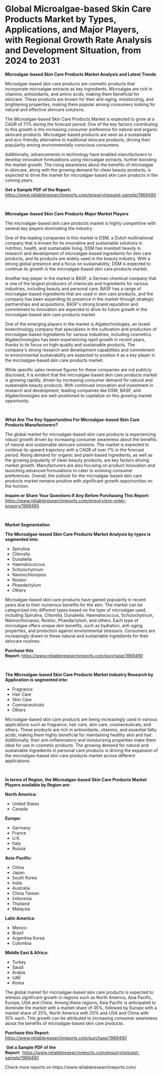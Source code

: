 <p><h1>Global Microalgae-based Skin Care Products Market by Types, Applications, and Major Players, with Regional Growth Rate Analysis and Development Situation, from 2024 to 2031</h1></p><p><strong>Microalgae-based Skin Care Products Market Analysis and Latest Trends</strong></p>
<p><p>Microalgae-based skin care products are cosmetic products that incorporate microalgae extracts as key ingredients. Microalgae are rich in vitamins, antioxidants, and amino acids, making them beneficial for skincare. These products are known for their anti-aging, moisturizing, and brightening properties, making them popular among consumers looking for natural and effective skincare solutions.</p><p>The Microalgae-based Skin Care Products Market is expected to grow at a CAGR of 7.1% during the forecast period. One of the key factors contributing to this growth is the increasing consumer preference for natural and organic skincare products. Microalgae-based products are seen as a sustainable and eco-friendly alternative to traditional skincare products, driving their popularity among environmentally conscious consumers.</p><p>Additionally, advancements in technology have enabled manufacturers to develop innovative formulations using microalgae extracts, further boosting the market growth. The rising awareness about the benefits of microalgae in skincare, along with the growing demand for clean beauty products, is expected to drive the market for microalgae-based skin care products in the coming years.</p></p>
<p><strong>Get a Sample PDF of the Report:&nbsp;</strong> <a href="https://www.reliableresearchreports.com/enquiry/request-sample/1969490">https://www.reliableresearchreports.com/enquiry/request-sample/1969490</a></p>
<p>&nbsp;</p>
<p><strong>Microalgae-based Skin Care Products Major Market Players</strong></p>
<p><p>The microalgae-based skin care products market is highly competitive with several key players dominating the industry. </p><p>One of the leading companies in this market is DSM, a Dutch multinational company that is known for its innovative and sustainable solutions in nutrition, health, and sustainable living. DSM has invested heavily in research and development of microalgae-based ingredients for skin care products, and its products are widely used in the beauty industry. With a strong global presence and a focus on sustainability, DSM is expected to continue its growth in the microalgae-based skin care products market.</p><p>Another key player in the market is BASF, a German chemical company that is one of the largest producers of chemicals and ingredients for various industries, including beauty and personal care. BASF has a range of microalgae-based ingredients that are used in skin care products, and the company has been expanding its presence in the market through strategic partnerships and acquisitions. BASF's strong brand reputation and commitment to innovation are expected to drive its future growth in the microalgae-based skin care products market.</p><p>One of the emerging players in the market is Algatechnologies, an Israeli biotechnology company that specializes in the cultivation and production of microalgae-based ingredients for various industries, including cosmetics. Algatechnologies has been experiencing rapid growth in recent years, thanks to its focus on high-quality and sustainable products. The company's strong research and development capabilities and commitment to environmental sustainability are expected to position it as a key player in the microalgae-based skin care products market.</p><p>While specific sales revenue figures for these companies are not publicly disclosed, it is evident that the microalgae-based skin care products market is growing rapidly, driven by increasing consumer demand for natural and sustainable beauty products. With continued innovation and investment in research and development, leading companies like DSM, BASF, and Algatechnologies are well-positioned to capitalize on this growing market opportunity.</p></p>
<p>&nbsp;</p>
<p><strong>What Are The Key Opportunities For Microalgae-based Skin Care Products Manufacturers?</strong></p>
<p><p>The global market for microalgae-based skin care products is experiencing robust growth driven by increasing consumer awareness about the benefits of natural and sustainable skincare solutions. The market is expected to continue its upward trajectory with a CAGR of over 7% in the forecast period. Rising demand for organic and plant-based ingredients, as well as the growing popularity of clean beauty products, are key factors driving market growth. Manufacturers are also focusing on product innovation and launching advanced formulations to cater to evolving consumer preferences. Overall, the outlook for the microalgae-based skin care products market remains positive with significant growth opportunities on the horizon.</p></p>
<p><strong>Inquire or Share Your Questions If Any Before Purchasing This Report:</strong> <a href="https://www.reliableresearchreports.com/enquiry/pre-order-enquiry/1969490">https://www.reliableresearchreports.com/enquiry/pre-order-enquiry/1969490</a></p>
<p>&nbsp;</p>
<p><strong>Market Segmentation</strong></p>
<p><strong>The Microalgae-based Skin Care Products Market Analysis by types is segmented into:</strong></p>
<p><ul><li>Spirulina</li><li>Chlorella</li><li>Dunaliella</li><li>Haematococcus</li><li>Schizochytrium</li><li>Nannochloropsis</li><li>Nostoc</li><li>Phaedactylum</li><li>Others</li></ul></p>
<p><p>Microalgae-based skin care products have gained popularity in recent years due to their numerous benefits for the skin. The market can be categorized into different types based on the type of microalgae used, including Spirulina, Chlorella, Dunaliella, Haematococcus, Schizochytrium, Nannochloropsis, Nostoc, Phaedactylum, and others. Each type of microalgae offers unique skin benefits, such as hydration, anti-aging properties, and protection against environmental stressors. Consumers are increasingly drawn to these natural and sustainable ingredients for their skincare routines.</p></p>
<p><strong>Purchase this Report:&nbsp;</strong><a href="https://www.reliableresearchreports.com/purchase/1969490">https://www.reliableresearchreports.com/purchase/1969490</a></p>
<p>&nbsp;</p>
<p><strong>The Microalgae-based Skin Care Products Market Industry Research by Application is segmented into:</strong></p>
<p><ul><li>Fragrance</li><li>Hair Care</li><li>Skin Care</li><li>Cosmaceuticals</li><li>Others</li></ul></p>
<p><p>Microalgae-based skin care products are being increasingly used in various applications such as fragrance, hair care, skin care, cosmeceuticals, and others. These products are rich in antioxidants, vitamins, and essential fatty acids, making them highly beneficial for maintaining healthy skin and hair. Additionally, their anti-inflammatory and moisturizing properties make them ideal for use in cosmetic products. The growing demand for natural and sustainable ingredients in personal care products is driving the expansion of the microalgae-based skin care products market across different applications.</p></p>
<p>&nbsp;</p>
<p><strong>In terms of Region, the Microalgae-based Skin Care Products Market Players available by Region are:</strong></p>
<p>
    <p> <strong> North America: </strong>
        <ul>
            <li>United States</li>
            <li>Canada</li>
        </ul>
        </p> 
    <p> <strong> Europe: </strong>
        <ul>
            <li>Germany</li>
            <li>France</li>
            <li>U.K.</li>
            <li>Italy</li>
            <li>Russia</li>
        </ul>
        </p> 
    <p> <strong> Asia-Pacific: </strong>
        <ul>
            <li>China</li>
            <li>Japan</li>
            <li>South Korea</li>
            <li>India</li>
            <li>Australia</li>
            <li>China Taiwan</li>
            <li>Indonesia</li>
            <li>Thailand</li>
            <li>Malaysia</li>
        </ul>
        </p> 
    <p> <strong> Latin America: </strong>
        <ul>
            <li>Mexico</li>
            <li>Brazil</li>
            <li>Argentina Korea</li>
            <li>Colombia</li>
        </ul>
        </p> 
    <p> <strong> Middle East & Africa: </strong>
        <ul>
            <li>Turkey</li>
            <li>Saudi</li>
            <li>Arabia</li>
            <li>UAE</li>
            <li>Korea</li>
        </ul>
    </p>
    </p>
<p><p>The global market for microalgae-based skin care products is expected to witness significant growth in regions such as North America, Asia Pacific, Europe, USA and China. Among these regions, Asia Pacific is anticipated to dominate the market with a market share of 35%, followed by Europe with a market share of 25%, North America with 20% and USA and China with 10% each. This growth can be attributed to increasing consumer awareness about the benefits of microalgae-based skin care products.</p></p>
<p><strong>Purchase this Report: </strong><a href="https://www.reliableresearchreports.com/purchase/1969490">https://www.reliableresearchreports.com/purchase/1969490</a></p>
<p>&nbsp;<strong>Get a Sample PDF of the Report:&nbsp;&nbsp;</strong><a href="https://www.reliableresearchreports.com/enquiry/request-sample/1969490">https://www.reliableresearchreports.com/enquiry/request-sample/1969490</a></p>
<p><strong></strong></p>
<p>Check more reports on https://www.reliableresearchreports.com/</p>
